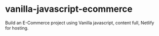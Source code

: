 # vanilla-javascript-ecommerce
Build an E-Commerce project using Vanilla javascript, content full, Netlify for hosting. 
